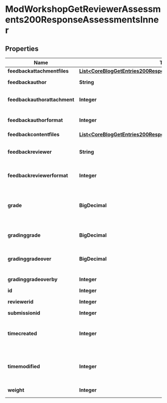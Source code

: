 

# ModWorkshopGetReviewerAssessments200ResponseAssessmentsInner


## Properties

| Name | Type | Description | Notes |
|------------ | ------------- | ------------- | -------------|
|**feedbackattachmentfiles** | [**List&lt;CoreBlogGetEntries200ResponseEntriesInnerSummaryfilesInner&gt;**](CoreBlogGetEntries200ResponseEntriesInnerSummaryfilesInner.md) |  |  [optional] |
|**feedbackauthor** | **String** | The comment/feedback from the reviewer for the author. |  [optional] |
|**feedbackauthorattachment** | **Integer** | Are there some files attached to the feedbackauthor field?                     Sets to 1 by file_postupdate_standard_filemanager(). |  [optional] |
|**feedbackauthorformat** | **Integer** | feedbackauthor format (1 &#x3D; HTML, 0 &#x3D; MOODLE, 2 &#x3D; PLAIN, or 4 &#x3D; MARKDOWN) |  [optional] |
|**feedbackcontentfiles** | [**List&lt;CoreBlogGetEntries200ResponseEntriesInnerSummaryfilesInner&gt;**](CoreBlogGetEntries200ResponseEntriesInnerSummaryfilesInner.md) |  |  [optional] |
|**feedbackreviewer** | **String** | The comment/feedback from the teacher for the reviewer.                     For example the reason why the grade for assessment was overridden |  [optional] |
|**feedbackreviewerformat** | **Integer** | feedbackreviewer format (1 &#x3D; HTML, 0 &#x3D; MOODLE, 2 &#x3D; PLAIN, or 4 &#x3D; MARKDOWN) |  [optional] |
|**grade** | **BigDecimal** | The aggregated grade for submission suggested by the reviewer.                     The grade 0..100 is computed from the values assigned to the assessment dimensions fields. If NULL then it has not been aggregated yet. |  [optional] |
|**gradinggrade** | **BigDecimal** | The computed grade 0..100 for this assessment. If NULL then it has not been computed yet. |  [optional] |
|**gradinggradeover** | **BigDecimal** | Grade for the assessment manually overridden by a teacher.                     Grade is always from interval 0..100. If NULL then the grade is not overriden. |  [optional] |
|**gradinggradeoverby** | **Integer** | The id of the user who has overridden the grade for submission. |  [optional] |
|**id** | **Integer** | The primary key of the record. |  [optional] |
|**reviewerid** | **Integer** | The id of the reviewer who makes this assessment |  [optional] |
|**submissionid** | **Integer** | The id of the assessed submission |  [optional] |
|**timecreated** | **Integer** | If 0 then the assessment was allocated but the reviewer has not assessed yet.                     If greater than 0 then the timestamp of when the reviewer assessed for the first time |  [optional] |
|**timemodified** | **Integer** | If 0 then the assessment was allocated but the reviewer has not assessed yet.                     If greater than 0 then the timestamp of when the reviewer assessed for the last time |  [optional] |
|**weight** | **Integer** | The weight of the assessment for the purposes of aggregation |  [optional] |



